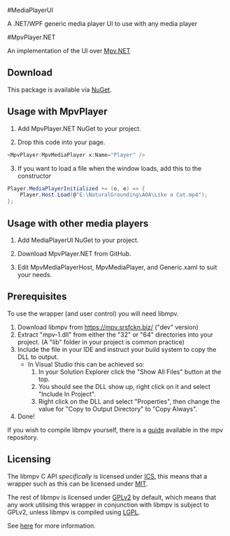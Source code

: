 #MediaPlayerUI

A .NET/WPF generic media player UI to use with any media player

#MpvPlayer.NET

An implementation of the UI over [Mpv.NET](https://github.com/hudec117/Mpv.NET)

## Download

This package is available via [NuGet](#).

## Usage with MpvPlayer

1. Add MpvPlayer.NET NuGet to your project.

2. Drop this code into your page.
```csharp
<MpvPlayer:MpvMediaPlayer x:Name="Player" />
```

3. If you want to load a file when the window loads, add this to the constructor
```csharp
Player.MediaPlayerInitialized += (o, e) => {
	Player.Host.Load(@"E:\NaturalGrounding\AOA\Like a Cat.mp4");
};
```

## Usage with other media players

1. Add MediaPlayerUI NuGet to your project.

2. Download MpvPlayer.NET from GitHub.

3. Edit MpvMediaPlayerHost, MpvMediaPlayer, and Generic.xaml to suit your needs.

## Prerequisites

To use the wrapper (and user control) you will need libmpv.

1. Download libmpv from https://mpv.srsfckn.biz/ ("dev" version)
2. Extract "mpv-1.dll" from either the "32" or "64" directories into your project.
    (A "lib" folder in your project is common practice)
3. Include the file in your IDE and instruct your build system to copy the DLL to output.
    * In Visual Studio this can be achieved so:
        1. In your Solution Explorer click the "Show All Files" button at the top.
        2. You should see the DLL show up, right click on it and select "Include In Project".
        3. Right click on the DLL and select "Properties", then change the value for "Copy to Output Directory" to "Copy Always".
4. Done!

If you wish to compile libmpv yourself, there is a [guide](https://github.com/mpv-player/mpv/blob/master/DOCS/compile-windows.md) available in the mpv repository.

## Licensing

The libmpv C API *specifically* is licensed under [ICS](https://choosealicense.com/licenses/isc/), this means that a wrapper such as this can be licensed under [MIT](https://choosealicense.com/licenses/mit/).

The rest of libmpv is licensed under [GPLv2](https://choosealicense.com/licenses/gpl-2.0/) by default, which means that any work utilising this wrapper in conjunction with libmpv is subject to GPLv2, unless libmpv is compiled using [LGPL](https://choosealicense.com/licenses/lgpl-2.1/).

See [here](https://github.com/mpv-player/mpv#license) for more information.